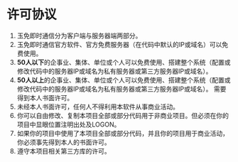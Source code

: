 许可协议 
========

1. 玉免即时通信分为客户端与服务器端两部分。
2. 玉免即时通信官方软件、官方免费服务器（在代码中默认的IP或域名）可以免费使用。 
3. **50人以下**的企事业、集体、单位或个人可以免费使用、搭建整个系统（配置或修改代码中的服务器IP或域名为私有服务器或第三方服务器IP或域名）。
4. **50人以上**的企事业、集体、单位或个人可以免费使用、搭建整个系统（配置或修改代码中的服务器IP或域名为私有服务器或第三方服务器IP或域名）。
   需要得到本人书面许可。 
5. 未经本人书面许可，任何人不得利用本软件从事商业活动。 
6. 你可以自由修改、复制本项目全部或部分代码用于非商业项目。但必须在你的项目中显眼位置注明出处及LOGON。 
7. 如果你的项目中使用了本项目全部或部分代码，并且你的项目用于商业活动，你必须事先得到本人的书面许可。 
8. 遵守本项目相关第三方库的许可。 